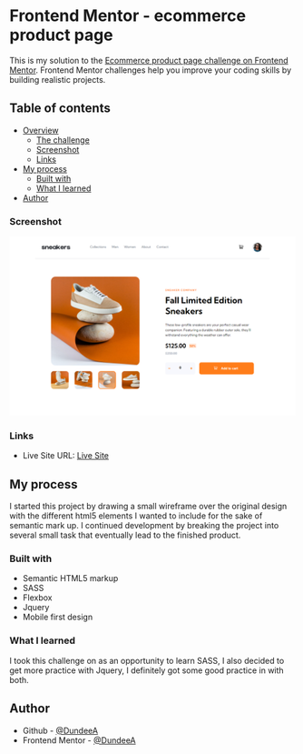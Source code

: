 # Frontend Mentor - ecommerce product page

This is my solution to the [Ecommerce product page challenge on Frontend Mentor](https://www.frontendmentor.io/challenges/rock-paper-scissors-game-pTgwgvgH/). Frontend Mentor challenges help you improve your coding skills by building realistic projects. 

## Table of contents

- [Overview](#overview)
  - [The challenge](#the-challenge)
  - [Screenshot](#screenshot)
  - [Links](#links)
- [My process](#my-process)
  - [Built with](#built-with)
  - [What I learned](#what-i-learned)
- [Author](#author)


### Screenshot

![](./desktop.png)

### Links
- Live Site URL: [Live Site](https://dundeea.github.io/ecommerce-product-page/)

## My process
I started this project by drawing a small wireframe over the original design with the different html5 elements I wanted to include for the sake of semantic mark up. I continued development by breaking the project into several small task that eventually lead to the finished product. 

### Built with

- Semantic HTML5 markup
- SASS
- Flexbox
- Jquery
- Mobile first design

### What I learned
I took this challenge on as an opportunity to learn SASS, I also decided to get more practice with Jquery, I definitely got some good practice in with both.
## Author
- Github - [@DundeeA](https://github.com/DundeeA)
- Frontend Mentor - [@DundeeA](https://www.frontendmentor.io/profile/DundeeA)
